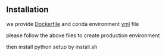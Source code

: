 ## Installation
we provide [Dockerfile](Dockerfile) and conda environment [yml](conda-env.yml) file

please follow the above files to create production environment

then install python setup by install.sh